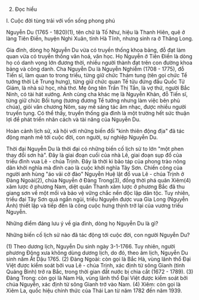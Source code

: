 2. Đọc hiểu

I. Cuộc đời tùng trải với vốn sống phong phú

Nguyễn Du (1765 - 1820)(1), tên chữ là Tố Như, hiệu là Thanh Hiên, quê ở làng Tiên Điền, huyện Nghi Xuân, tỉnh Hà Tĩnh, nhưng sinh ra ở Thăng Long.

Gia đình, dòng họ Nguyễn Du vừa có truyền thống khoa bảng, đỗ đạt làm quan vừa có truyền thống văn hoá, văn học. Họ Nguyễn ở Tiên Điền là dòng họ có danh vọng lớn đương thời, nhiều người thành đạt trên con đường khoa bảng và công danh. Cha Nguyễn Du là Nguyễn Nghiễm (1708 - 1775), đỗ Tiến sĩ, làm quan to trong triều, từng giữ chức Thám tung (tên gọi chức Tể tướng thời Lê Trung hưng), từng giữ chức quan Tế tửu đứng đầu Quốc Tử Giám, là nhà sử học, nhà thơ. Mẹ ông tên Trần Thị Tần, là vợ thứ, người Bắc Ninh, có tài hát xướng. Anh cùng cha khác mẹ là Nguyễn Khản, đỗ Tiến sĩ, từng giữ chức Bồi tụng (tương đương Tể tướng nhưng làm việc bên phủ chúa), giỏi văn chương Nôm, say mê sáng tác âm nhạc, được nhiều người truyền tụng. Có thể thấy, truyền thống gia đình là một trường hết sức thuận lợi để phát triển nhân cách và tài năng của Nguyễn Du.

Hoàn cảnh lịch sử, xã hội với những biến đổi "kinh thiên động địa" đã tác động mạnh mẽ tới cuộc đời, con người, sự nghiệp Nguyễn Du.

Thời đại Nguyễn Du là thời đại có những biến cố lịch sử to lớn "một phen thay đổi sơn hà". Đây là giai đoạn cuối của nhà Lê, giai đoạn sụp đổ của triều đình vua Lê - chúa Trịnh. Đây là thời kì bão táp của phong trào nông dân khởi nghĩa mà đỉnh cao là cuộc khởi nghĩa Tây Sơn. Chiến công của người anh hùng "áo vải cờ đào" Nguyễn Huệ lật đổ vua Lê - chúa Trịnh ở Đàng Ngoài(2), chúa Nguyễn ở Đàng Trong(3), đồng thời phá quân Xiêm(4) xâm lược ở phương Nam, diệt quân Thanh xâm lược ở phương Bắc đã thu giang sơn về một mối và bảo vệ vững chắc nền độc lập dân tộc. Tuy nhiên, triều đại Tây Sơn quá ngắn ngủi, triều Nguyễn được vua Gia Long (Nguyễn Ánh) thiết lập và tiếp đến là công cuộc hưng thịnh trở lại của vương triều Nguyễn.

Những điểm đáng lưu ý về gia đình, dòng họ Nguyễn Du là gì?

Những biến cố lịch sử nào đã tác động tới cuộc đời, con người Nguyễn Du?

(1) Theo dương lịch, Nguyễn Du sinh ngày 3-1-1766. Tuy nhiên, người phương Đông xưa không dùng dương lịch, do đó, theo âm lịch, Nguyễn Du sinh năm Ất Dậu 1765.
(2) Đàng Ngoài: còn gọi là Bắc Hà, vùng lãnh thổ Đại Việt được kiểm soát bởi vua Lê - chúa Trịnh, xác định từ sông Gianh (tỉnh Quảng Bình) trở ra Bắc, trong thời gian đất nước bị chia cắt (1672 - 1789).
(3) Đàng Trong: còn gọi là Nam Hà, vùng lãnh thổ Đại Việt được kiểm soát bởi chúa Nguyễn, xác định từ sông Gianh trở vào Nam.
(4) Xiêm: còn gọi là Xiêm La, quốc hiệu chính thức của Thái Lan từ năm 1782 đến năm 1939.
